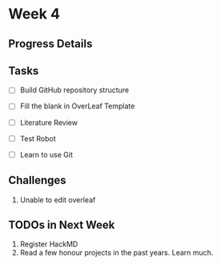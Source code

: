 # Week 4

## Progress Details

## Tasks
- [ ] Build GitHub repository structure
- [ ] Fill the blank in OverLeaf Template
- [ ] Literature Review
- [ ] Test Robot
- [ ] Learn to use Git


## Challenges
1. Unable to edit overleaf


## TODOs in Next Week
1. Register HackMD
2. Read a few honour projects in the past years. Learn much.
